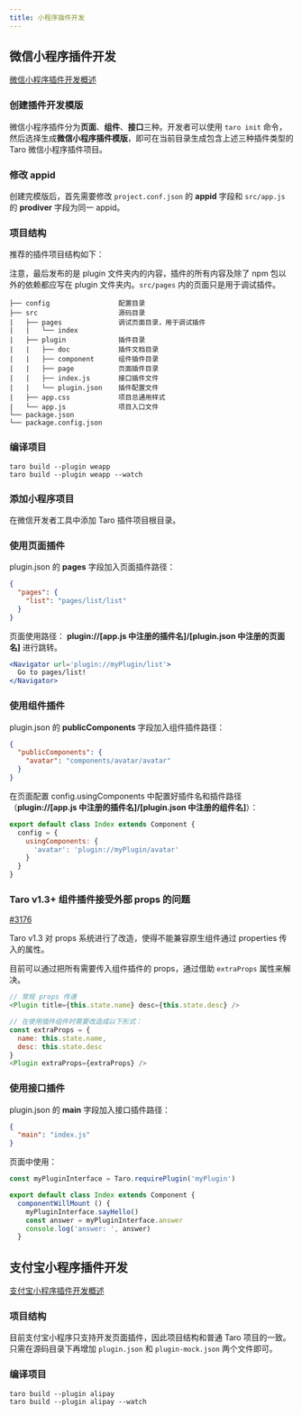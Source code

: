 ```yaml
---
title: 小程序插件开发
---
```


## 微信小程序插件开发

[微信小程序插件开发概述](https://developers.weixin.qq.com/miniprogram/dev/framework/plugin/)

### 创建插件开发模版

微信小程序插件分为**页面**、**组件**、**接口**三种。开发者可以使用 `taro init` 命令，然后选择生成**微信小程序插件模版**，即可在当前目录生成包含上述三种插件类型的 Taro 微信小程序插件项目。

### 修改 appid

创建完模版后，首先需要修改 `project.conf.json` 的 **appid** 字段和 `src/app.js` 的 **prodiver** 字段为同一 appid。

### 项目结构

推荐的插件项目结构如下：

注意，最后发布的是 plugin 文件夹内的内容，插件的所有内容及除了 npm 包以外的依赖都应写在 plugin 文件夹内。`src/pages` 内的页面只是用于调试插件。

    ├── config                 配置目录
    ├── src                    源码目录
    |   ├── pages              调试页面目录，用于调试插件
    |   |   └── index          
    |   ├── plugin             插件目录
    |   |   ├── doc            插件文档目录
    |   |   ├── component      组件插件目录
    |   |   ├── page           页面插件目录
    |   |   ├── index.js       接口插件文件
    |   |   └── plugin.json    插件配置文件
    |   ├── app.css            项目总通用样式
    |   └── app.js             项目入口文件
    └── package.json
    └── package.config.json

### 编译项目

```bin
taro build --plugin weapp
taro build --plugin weapp --watch
```

### 添加小程序项目

在微信开发者工具中添加 Taro 插件项目根目录。

### 使用页面插件

plugin.json 的 **pages** 字段加入页面插件路径：

```json
{
  "pages": {
    "list": "pages/list/list"
  }
}
```

页面使用路径： **plugin://[app.js 中注册的插件名]/[plugin.json 中注册的页面名]** 进行跳转。

```jsx
<Navigator url='plugin://myPlugin/list'>
  Go to pages/list!
</Navigator>
```

### 使用组件插件

plugin.json 的 **publicComponents** 字段加入组件插件路径：

```json
{
  "publicComponents": {
    "avatar": "components/avatar/avatar"
  }
}
```

在页面配置 config.usingComponents 中配置好插件名和插件路径（**plugin://[app.js 中注册的插件名]/[plugin.json 中注册的组件名]**）：

```jsx
export default class Index extends Component {
  config = {
    usingComponents: {
      'avatar': 'plugin://myPlugin/avatar'
    }
  }
}
```

### Taro v1.3+ 组件插件接受外部 props 的问题

[#3176](https://github.com/NervJS/taro/issues/3176)

Taro v1.3 对 props 系统进行了改造，使得不能兼容原生组件通过 properties 传入的属性。

目前可以通过把所有需要传入组件插件的 props，通过借助 `extraProps` 属性来解决。

```js
// 常规 props 传递
<Plugin title={this.state.name} desc={this.state.desc} />

// 在使用插件组件时需要改造成以下形式：
const extraProps = {
  name: this.state.name,
  desc: this.state.desc
}
<Plugin extraProps={extraProps} />
```

### 使用接口插件

plugin.json 的 **main** 字段加入接口插件路径：

```json
{
  "main": "index.js"
}
```

页面中使用：

```jsx
const myPluginInterface = Taro.requirePlugin('myPlugin')

export default class Index extends Component {
  componentWillMount () {
    myPluginInterface.sayHello()
    const answer = myPluginInterface.answer
    console.log('answer: ', answer)
  }
```

## 支付宝小程序插件开发

[支付宝小程序插件开发概述](https://docs.alipay.com/mini/isv/plugin-intro)

### 项目结构

目前支付宝小程序只支持开发页面插件，因此项目结构和普通 Taro 项目的一致。只需在源码目录下再增加 `plugin.json` 和 `plugin-mock.json` 两个文件即可。

### 编译项目

```bin
taro build --plugin alipay
taro build --plugin alipay --watch
```
